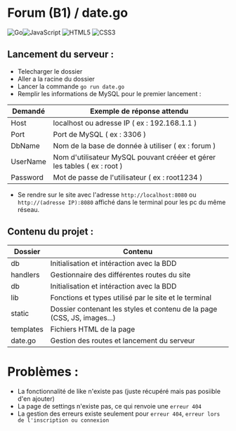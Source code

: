 # Forum (B1) / date.go

<img alt="Go" src="https://img.shields.io/badge/go-%2300ADD8.svg?&style=for-the-badge&logo=go&logoColor=white"/><img alt="JavaScript" src="https://img.shields.io/badge/javascript-%23323330.svg?&style=for-the-badge&logo=javascript&logoColor=%23F7DF1E"/>
<img alt="HTML5" src="https://img.shields.io/badge/html5-%23E34F26.svg?&style=for-the-badge&logo=html5&logoColor=white"/>
<img alt="CSS3" src="https://img.shields.io/badge/css3-%231572B6.svg?&style=for-the-badge&logo=css3&logoColor=white"/>

## Lancement du serveur :

- Telecharger le dossier
- Aller a la racine du dossier
- Lancer la commande ``go run date.go``
- Remplir les informations de MySQL pour le premier lancement :

| Demandé | Exemple de réponse attendu |
| ----------- | ----------- |
| Host| localhost ou adresse IP  ( ex : 192.168.1.1 ) |
| Port | Port de MySQL  ( ex : 3306 ) |
| DbName | Nom de la base de donnée à utiliser  ( ex : forum ) |
| UserName | Nom d'utilisateur MySQL pouvant crééer et gérer les tables  ( ex : root ) |
| Password | Mot de passe de l'utilisateur  ( ex : root1234 ) |
- Se rendre sur le site avec l'adresse ``http://localhost:8080`` ou ``http://(adresse IP):8080`` affiché dans le terminal pour les pc du même réseau.

## Contenu du projet :

| Dossier | Contenu |
| ----------- | ----------- |
| db| Initialisation et intéraction avec la BDD|
| handlers| Gestionnaire des différentes routes du site|
| db| Initialisation et intéraction avec la BDD|
| lib| Fonctions et types utilisé par le site et le terminal|
| static| Dossier contenant les styles et contenu de la page (CSS, JS, images...)|
| templates| Fichiers HTML de la page|
| date.go| Gestion des routes et lancement du serveur|

# Problèmes :

- La fonctionnalité de like n'existe pas (juste récupéré mais pas posiible d'en ajouter)
- La page de settings n'existe pas, ce qui renvoie une ``erreur 404``
- La gestion des erreurs existe seulement pour ``erreur 404``, ``erreur lors de l'inscription ou connexion``